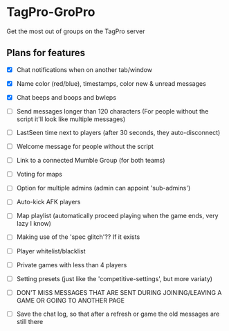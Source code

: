 # TagPro-GroPro
Get the most out of groups on the TagPro server

## Plans for features
- [x] Chat notifications when on another tab/window
- [x] Name color (red/blue), timestamps, color new & unread messages
- [x] Chat beeps and boops and bwleps
- [ ] Send messages longer than 120 characters (For people without the script it'll look like multiple messages)
- [ ] LastSeen time next to players (after 30 seconds, they auto-disconnect)
- [ ] Welcome message for people without the script
- [ ] Link to a connected Mumble Group (for both teams)
- [ ] Voting for maps
- [ ] Option for multiple admins (admin can appoint 'sub-admins')
- [ ] Auto-kick AFK players
- [ ] Map playlist (automatically proceed playing when the game ends, very lazy I know)
- [ ] Making use of the 'spec glitch'?? If it exists
- [ ] Player whitelist/blacklist
- [ ] Private games with less than 4 players
- [ ] Setting presets (just like the 'competitive-settings', but more variaty)
- [ ] DON'T MISS MESSAGES THAT ARE SENT DURING JOINING/LEAVING A GAME OR GOING TO ANOTHER PAGE
- [ ] Save the chat log, so that after a refresh or game the old messages are still there

